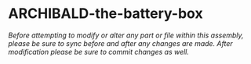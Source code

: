 # ARCHIBALD-the-battery-box
*Before attempting to modify or alter any part or file within this assembly, please be sure to sync before and after any changes are made. After modification please be sure to commit changes as well.*
